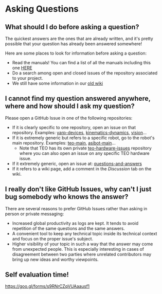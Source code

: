 # Asking Questions

## What should I do before asking a question?
The quickest answers are the ones that are already written, and it's pretty possible that your question has already been answered somewhere!

Here are some places to look for information before asking a question:
* Read the manuals! You can find a list of all the manuals including this one [HERE](appendix/repository-index.md#manuals-and-faqs)
* Do a search among open and closed issues of the repository associated to your project.
* We still have some information in our [old wiki](http://robots.uc3m.es/)

## I cannot find my question answered anywhere, where and how should I ask my question?

Please open a GitHub Issue in one of the following repositories:
* If it is clearly specific to one repository, open an issue on that repository. Examples: [yarp-devices](https://github.com/roboticslab-uc3m/yarp-devices/issues), [kinematics-dynamics](https://github.com/roboticslab-uc3m/kinematics-dynamics/issues), [vision](https://github.com/roboticslab-uc3m/vision/issues)...
* If it is extremely generic but refers to a specific robot, go to the robot's main repository. Examples: [teo-main](https://github.com/roboticslab-uc3m/teo-main/issues), [asibot-main](https://github.com/roboticslab-uc3m/asibot-main/issues)...
   * Note that TEO has its own private [teo-hardware-issues](https://github.com/roboticslab-uc3m/teo-hardware-issues/issues) repository where you can also open an issue on any specific TEO hardware issue.
* If it extremely generic, open an issue at: [questions-and-answers](https://github.com/roboticslab-uc3m/questions-and-answers)
* If it refers to a wiki page, add a comment in the *Discussion* tab on the wiki.

## I really don't like GitHub Issues, why can't I just bug somebody who knows the answer?
There are several reasons to prefer GitHub Issues rather than asking in person or private messaging:
* Increased global productivity as logs are kept. It tends to avoid repetition of the same questions and the same answers.
* A convenient tool to keep any technical topic inside its technical context and focus on the proper issue's subject.
* Higher visibility of your topic in such a way that the answer may come from unexpected people. This is especially interesting in cases of disagreement between two parties where unrelated contributors may bring up new ideas and worthy viewpoints.


## Self evaluation time!

https://goo.gl/forms/s9RNrCZqVUAaausf1
